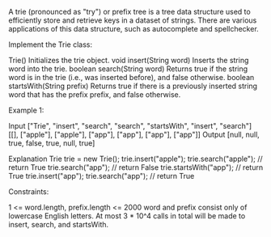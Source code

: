 
A trie (pronounced as "try") or prefix tree is a tree data structure used to
efficiently store and retrieve keys in a dataset of strings. There are
various applications of this data structure, such as autocomplete and
spellchecker.

Implement the Trie class:


Trie() Initializes the trie object.
void insert(String word) Inserts the string word into the trie.
boolean search(String word) Returns true if the string word is in the trie
(i.e., was inserted before), and false otherwise.
boolean startsWith(String prefix) Returns true if there is a previously
inserted string word that has the prefix prefix, and false otherwise.



Example 1:


Input
["Trie", "insert", "search", "search", "startsWith", "insert", "search"]
[[], ["apple"], ["apple"], ["app"], ["app"], ["app"], ["app"]]
Output
[null, null, true, false, true, null, true]

Explanation
Trie trie = new Trie();
trie.insert("apple");
trie.search("apple");   // return True
trie.search("app");     // return False
trie.startsWith("app"); // return True
trie.insert("app");
trie.search("app");     // return True



Constraints:


1 <= word.length, prefix.length <= 2000
word and prefix consist only of lowercase English letters.
At most 3 * 10^4 calls in total will be made to insert, search, and
startsWith.




